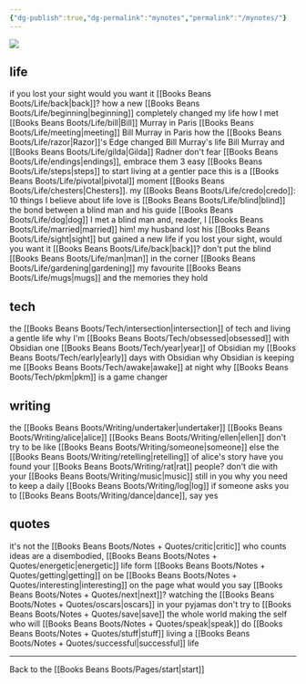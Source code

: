 ```yaml
---
{"dg-publish":true,"dg-permalink":"mynotes","permalink":"/mynotes/"}
---
```



![](https://source.unsplash.com/FVoARDlzK8U/1900x1200)

## life

if you lost your sight would you want it [[Books Beans Boots/Life/back\|back]]?
how a new [[Books Beans Boots/Life/beginning\|beginning]] completely changed my life
how I met [[Books Beans Boots/Life/bill\|Bill]] Murray in Paris
[[Books Beans Boots/Life/meeting\|meeting]] Bill Murray in Paris
how the [[Books Beans Boots/Life/razor\|Razor]]'s Edge changed Bill Murray's life
Bill Murray and [[Books Beans Boots/Life/gilda\|Gilda]] Radner
don't fear [[Books Beans Boots/Life/endings\|endings]], embrace them
3 easy [[Books Beans Boots/Life/steps\|steps]] to start living at a gentler pace
this is a [[Books Beans Boots/Life/pivotal\|pivotal]] moment 
[[Books Beans Boots/Life/chesters\|Chesters]].
my [[Books Beans Boots/Life/credo\|credo]]: 10 things I believe about life
love is [[Books Beans Boots/Life/blind\|blind]]
the bond between a blind man and his guide [[Books Beans Boots/Life/dog\|dog]]
I met a blind man and, reader, I [[Books Beans Boots/Life/married\|married]] him!
my husband lost his [[Books Beans Boots/Life/sight\|sight]] but gained a new life
if you lost your sight, would you want it [[Books Beans Boots/Life/back\|back]]?
don't put the blind [[Books Beans Boots/Life/man\|man]] in the corner
[[Books Beans Boots/Life/gardening\|gardening]]
my favourite [[Books Beans Boots/Life/mugs\|mugs]] and the memories they hold

## tech

the [[Books Beans Boots/Tech/intersection\|intersection]] of tech and living a gentle life
why I'm [[Books Beans Boots/Tech/obsessed\|obsessed]] with Obsidian 
one [[Books Beans Boots/Tech/year\|year]] of Obsidian
my [[Books Beans Boots/Tech/early\|early]] days with Obsidian 
why Obsidian is keeping me [[Books Beans Boots/Tech/awake\|awake]] at night
why [[Books Beans Boots/Tech/pkm\|pkm]] is a game changer 

## writing

the [[Books Beans Boots/Writing/undertaker\|undertaker]]
[[Books Beans Boots/Writing/alice\|alice]]
[[Books Beans Boots/Writing/ellen\|ellen]]
don't try to be like [[Books Beans Boots/Writing/someone\|someone]] else
the [[Books Beans Boots/Writing/retelling\|retelling]] of alice's story
have you found your [[Books Beans Boots/Writing/rat\|rat]] people?
don't die with your [[Books Beans Boots/Writing/music\|music]] still in you
why you need to keep a daily [[Books Beans Boots/Writing/log\|log]]
if someone asks you to [[Books Beans Boots/Writing/dance\|dance]], say yes

## quotes

it's not the [[Books Beans Boots/Notes + Quotes/critic\|critic]] who counts
ideas are a disembodied, [[Books Beans Boots/Notes + Quotes/energetic\|energetic]] life form
[[Books Beans Boots/Notes + Quotes/getting\|getting]] on
be [[Books Beans Boots/Notes + Quotes/interesting\|interesting]] on the page
what would you say [[Books Beans Boots/Notes + Quotes/next\|next]]?
watching the [[Books Beans Boots/Notes + Quotes/oscars\|oscars]] in your pyjamas
don't try to [[Books Beans Boots/Notes + Quotes/save\|save]] the whole world
making the self who will [[Books Beans Boots/Notes + Quotes/speak\|speak]]
do [[Books Beans Boots/Notes + Quotes/stuff\|stuff]]
living a [[Books Beans Boots/Notes + Quotes/successful\|successful]] life

---

Back to the [[Books Beans Boots/Pages/start\|start]]


